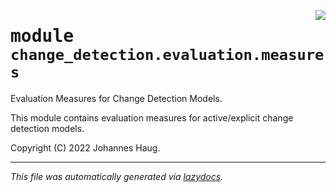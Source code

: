 <!-- markdownlint-disable -->

<a href="https://github.com/haugjo/float/tree/main/float/change_detection/evaluation/measures/__init__.py#L0"><img align="right" style="float:right;" src="https://img.shields.io/badge/-source-cccccc?style=flat-square"></a>

# <kbd>module</kbd> `change_detection.evaluation.measures`
Evaluation Measures for Change Detection Models. 

This module contains evaluation measures for active/explicit change detection models. 

Copyright (C) 2022 Johannes Haug. 





---

_This file was automatically generated via [lazydocs](https://github.com/ml-tooling/lazydocs)._
